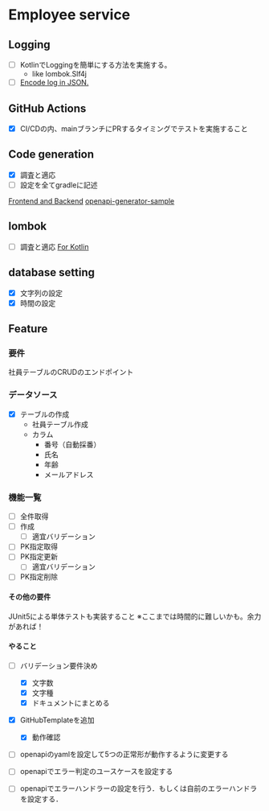 # Employee service

## Logging

- [ ] KotlinでLoggingを簡単にする方法を実施する。
    - like lombok.Slf4j
- [ ] [Encode log in JSON.](https://github.com/logfellow/logstash-logback-encoder)

## GitHub Actions

- [x] CI/CDの内、mainブランチにPRするタイミングでテストを実施すること

## Code generation

- [x] 調査と適応
- [ ] 設定を全てgradleに記述

[Frontend and Backend](https://qiita.com/takahashik0422/items/0e6ca3ca18d76713222a)
[openapi-generator-sample](https://github.com/Msksgm/openapi-generator-sample/tree/main)

## lombok

- [ ] 調査と適応
  [For Kotlin](https://plugins.gradle.org/plugin/org.jetbrains.kotlin.plugin.lombok)

## database setting

- [x] 文字列の設定
- [x] 時間の設定

## Feature

### 要件

社員テーブルのCRUDのエンドポイント

### データソース

- [x] テーブルの作成
    - 社員テーブル作成
    - カラム
        - 番号（自動採番）
        - 氏名
        - 年齢
        - メールアドレス

### 機能一覧

- [ ] 全件取得
- [ ] 作成
    - [ ] 適宜バリデーション
- [ ] PK指定取得
- [ ] PK指定更新
    - [ ] 適宜バリデーション
- [ ] PK指定削除

#### その他の要件

JUnit5による単体テストも実装すること ※ここまでは時間的に難しいかも。余力があれば！

#### やること

- [ ] バリデーション要件決め
  - [x] 文字数
  - [x] 文字種
  - [x] ドキュメントにまとめる
- [x] GitHubTemplateを追加
  - [x] 動作確認
- [ ] openapiのyamlを設定して5つの正常形が動作するように変更する
- [ ] openapiでエラー判定のユースケースを設定する
- [ ] openapiでエラーハンドラーの設定を行う．もしくは自前のエラーハンドラを設定する．


